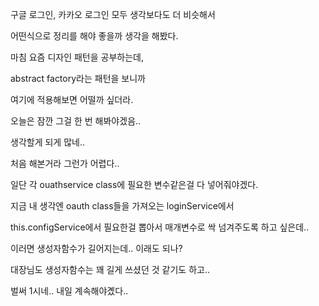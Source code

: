 구글 로그인, 카카오 로그인 모두 생각보다도 더 비슷해서

어떤식으로 정리를 해야 좋을까 생각을 해봤다.

마침 요즘 디자인 패턴을 공부하는데,

abstract factory라는 패턴을 보니까

여기에 적용해보면 어떨까 싶더라.

오늘은 잠깐 그걸 한 번 해봐야겠음..

생각할게 되게 많네..

처음 해본거라 그런가 어렵다..

일단 각 ouathservice class에 필요한 변수같은걸 다 넣어줘야겠다.

지금 내 생각엔 oauth class들을 가져오는 loginService에서

this.configService에서 필요한걸 뽑아서 매개변수로 싹 넘겨주도록 하고 싶은데..

이러면 생성자함수가 길어지는데.. 이래도 되나?

대장님도 생성자함수는 꽤 길게 쓰셨던 것 같기도 하고..

벌써 1시네.. 내일 계속해야곘다..
